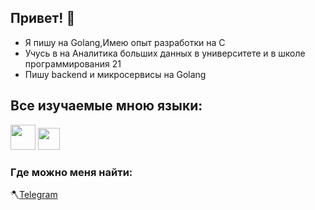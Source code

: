 ## Привет! 👋

* Я пишу на Golang,Имею опыт разработки на C 
* Учусь в на Аналитика больших данных в университете и в школе программирования 21
* Пишу backend и микросервисы на Golang 

## Все изучаемые мною языки:
<img height="40" src="https://upload.wikimedia.org/wikipedia/commons/thumb/b/ba/C_logo_pur.png/800px-C_logo_pur.png"> <img height="35" src="https://upload.wikimedia.org/wikipedia/commons/0/05/Go_Logo_Blue.svg">


### Где можно меня найти:

🪓[Telegram](@vlad_vlk) 

